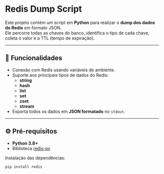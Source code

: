 # Redis Dump Script

Este projeto contém um script em **Python** para realizar o **dump dos dados do Redis** em formato JSON.  
Ele percorre todas as chaves do banco, identifica o tipo de cada chave, coleta o valor e a TTL (tempo de expiração).

---

## 📌 Funcionalidades

- Conexão com Redis usando variáveis de ambiente.
- Suporte aos principais tipos de dados do Redis:
  - **string**
  - **hash**
  - **list**
  - **set**
  - **zset**
  - **stream**
- Exporta todos os dados em **JSON formatado** no `stdout`.

---

## ⚙️ Pré-requisitos

- **Python 3.8+**
- Biblioteca [redis-py](https://pypi.org/project/redis/)

Instalação das dependências:

```bash
pip install redis
